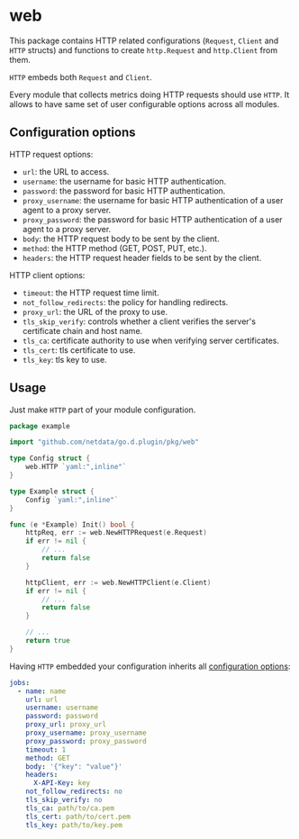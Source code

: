 # web

This package contains HTTP related configurations (`Request`, `Client` and `HTTP` structs) and functions to
create `http.Request` and `http.Client` from them.

`HTTP` embeds both `Request` and `Client`. 

Every module that collects metrics doing HTTP requests should use `HTTP`.
It allows to have same set of user configurable options across all modules.

## Configuration options

HTTP request options:

-   `url`: the URL to access.
-   `username`: the username for basic HTTP authentication.
-   `password`: the password for basic HTTP authentication.
-   `proxy_username`: the username for basic HTTP authentication of a user agent to a proxy server.
-   `proxy_password`: the password for basic HTTP authentication of a user agent to a proxy server.
-   `body`: the HTTP request body to be sent by the client.
-   `method`: the HTTP method (GET, POST, PUT, etc.).
-   `headers`: the HTTP request header fields to be sent by the client.

HTTP client options:

-   `timeout`: the HTTP request time limit.
-   `not_follow_redirects`: the policy for handling redirects.
-   `proxy_url`: the URL of the proxy to use.
-   `tls_skip_verify`: controls whether a client verifies the server's certificate chain and host name.
-   `tls_ca`: certificate authority to use when verifying server certificates.
-   `tls_cert`: tls certificate to use.
-   `tls_key`: tls key to use.

## Usage

Just make `HTTP` part of your module configuration.

```go
package example

import "github.com/netdata/go.d.plugin/pkg/web"

type Config struct {
	web.HTTP `yaml:",inline"`
}

type Example struct {
	Config `yaml:",inline"`
}

func (e *Example) Init() bool {
	httpReq, err := web.NewHTTPRequest(e.Request)
	if err != nil {
		// ...
		return false
	}

	httpClient, err := web.NewHTTPClient(e.Client)
	if err != nil {
		// ...
		return false
	}

	// ...
	return true
}
```

Having `HTTP` embedded your configuration inherits all [configuration options](#configuration-options):

```yaml
jobs:
  - name: name
    url: url
    username: username
    password: password
    proxy_url: proxy_url
    proxy_username: proxy_username
    proxy_password: proxy_password
    timeout: 1
    method: GET
    body: '{"key": "value"}'
    headers:
      X-API-Key: key
    not_follow_redirects: no
    tls_skip_verify: no
    tls_ca: path/to/ca.pem
    tls_cert: path/to/cert.pem
    tls_key: path/to/key.pem
```
